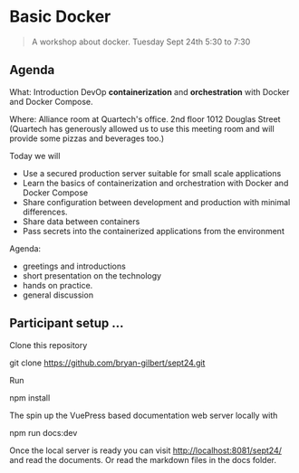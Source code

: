 # Basic Docker

> A workshop about docker. 
> Tuesday Sept 24th 5:30 to 7:30

## Agenda

What: Introduction DevOp **containerization** and **orchestration** with Docker and Docker Compose.

Where: Alliance room at Quartech's office. 2nd floor 1012 Douglas Street (Quartech has generously allowed us to use this
meeting room and will provide some pizzas and beverages too.)

Today we will 
- Use a secured production server suitable for small scale applications
- Learn the basics of containerization and orchestration with Docker and Docker Compose
- Share configuration between development and production with minimal differences.
- Share data between containers
- Pass secrets into the containerized applications from the environment

Agenda:
- greetings and introductions
- short presentation on the technology
- hands on practice. 
- general discussion

## Participant setup ...

Clone this repository

  git clone https://github.com/bryan-gilbert/sept24.git

Run 

  npm install
  
The spin up the VuePress based documentation web server locally with

  npm run docs:dev
  
Once the local server is ready you can visit [http://localhost:8081/sept24/](http://localhost:8081/sept24/)
and read the documents.  Or read the markdown files in the docs folder.
 
